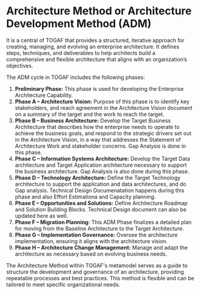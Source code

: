 # Architecture Method or Architecture Development Method (ADM)

It is a central of TOGAF that provides a structured, iterative approach for creating, managing, and evolving an enterprise architecture. It defines steps, techniques, and deliverables to help architects build a comprehensive and flexible architecture that aligns with an organization’s objectives.

The ADM cycle in TOGAF includes the following phases:

1. **Preliminary Phase:** This phase is used for developing the Enterprise Architecture Capability.
2. **Phase A – Architecture Vision:** Purpose of this phase is to identify key stakeholders, and reach agreement in the Architecture Vision document on a summary 
               of the target and the work to reach the target.
3. **Phase B – Business Architecture:** Develop the Target Business Architecture that describes how the enterprise needs to operate to achieve the business goals, 
               and respond to the strategic drivers set out in the Architecture Vision, in a way that addresses the Statement of Architecture Work and stakeholder 
               concerns. Gap Analysis is done in this phase.
4. **Phase C – Information Systems Architecture:** Develop the Target Data architecture and Target Application architecture necessary to support the business 
               architecture. Gap Analysis is also done during this phase.
5. **Phase D – Technology Architecture:** Define the Target Technology architecture to support the application and data architectures, and do Gap analysis. Technical Design Documenatation happens during this phase and also Effort Estimationa and Capacity planning.
6. **Phase E – Opportunities and Solutions:** Define Architecture Roadmap and Solution Building Blocks. Technical Design document can also be updated here as well.
7. **Phase F – Migration Planning:** This ADM Phase finalizes a detailed plan for moving from the Baseline Architecture to the Target Architecture.
8. **Phase G – Implementation Governance:** Oversee the architecture implementation, ensuring it aligns with the architecture vision.
9. **Phase H – Architecture Change Management:** Manage and adapt the architecture as necessary based on evolving business needs.

The Architecture Method within TOGAF's metamodel serves as a guide to structure the development and governance of an architecture, providing repeatable processes and best practices. This method is flexible and can be tailored to meet specific organizational needs. 

